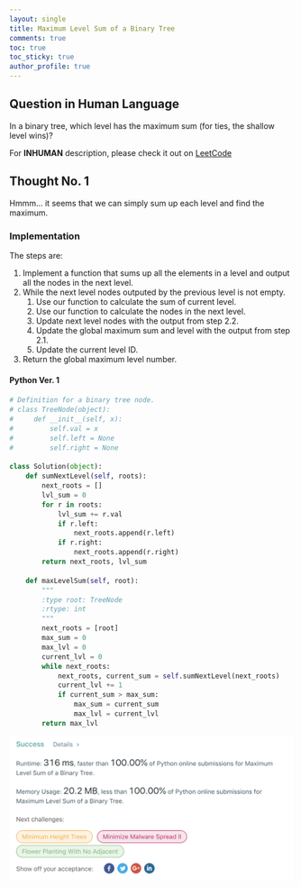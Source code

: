 ```yaml
---
layout: single
title: Maximum Level Sum of a Binary Tree
comments: true
toc: true
toc_sticky: true
author_profile: true
---
```


## Question in Human Language

In a binary tree, which level has the maximum sum (for ties, the shallow level wins)?

For **INHUMAN** description, please check it out on [LeetCode](https://leetcode.com/problems/maximum-level-sum-of-a-binary-tree/)

## Thought No. 1

Hmmm... it seems that we can simply sum up each level and find the maximum.

### Implementation

The steps are:
1. Implement a function that sums up all the elements in a level and output all the nodes in the next level.
2. While the next level nodes outputed by the previous level is not empty.
    1. Use our function to calculate the sum of current level.
    2. Use our function to calculate the nodes in the next level.
    3. Update next level nodes with the output from step 2.2.
    4. Update the global maximum sum and level with the output from step 2.1.
    5. Update the current level ID.
3. Return the global maximum level number.

#### Python Ver. 1

```python
# Definition for a binary tree node.
# class TreeNode(object):
#     def __init__(self, x):
#         self.val = x
#         self.left = None
#         self.right = None

class Solution(object):
    def sumNextLevel(self, roots):
        next_roots = []
        lvl_sum = 0
        for r in roots:
            lvl_sum += r.val
            if r.left:
                next_roots.append(r.left)
            if r.right:
                next_roots.append(r.right)
        return next_roots, lvl_sum

    def maxLevelSum(self, root):
        """
        :type root: TreeNode
        :rtype: int
        """
        next_roots = [root]
        max_sum = 0
        max_lvl = 0
        current_lvl = 0
        while next_roots:
            next_roots, current_sum = self.sumNextLevel(next_roots)
            current_lvl += 1
            if current_sum > max_sum:
                max_sum = current_sum
                max_lvl = current_lvl
        return max_lvl
```

![acceptance](./asset/1161-maximum-level-sum-of-a-binary-tree-acceptance.png)
